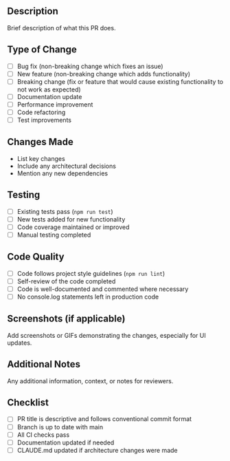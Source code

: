 ## Description

Brief description of what this PR does.

## Type of Change

- [ ] Bug fix (non-breaking change which fixes an issue)
- [ ] New feature (non-breaking change which adds functionality)
- [ ] Breaking change (fix or feature that would cause existing functionality to not work as expected)
- [ ] Documentation update
- [ ] Performance improvement
- [ ] Code refactoring
- [ ] Test improvements

## Changes Made

- List key changes
- Include any architectural decisions
- Mention any new dependencies

## Testing

- [ ] Existing tests pass (`npm run test`)
- [ ] New tests added for new functionality
- [ ] Code coverage maintained or improved
- [ ] Manual testing completed

## Code Quality

- [ ] Code follows project style guidelines (`npm run lint`)
- [ ] Self-review of the code completed
- [ ] Code is well-documented and commented where necessary
- [ ] No console.log statements left in production code

## Screenshots (if applicable)

Add screenshots or GIFs demonstrating the changes, especially for UI updates.

## Additional Notes

Any additional information, context, or notes for reviewers.

## Checklist

- [ ] PR title is descriptive and follows conventional commit format
- [ ] Branch is up to date with main
- [ ] All CI checks pass
- [ ] Documentation updated if needed
- [ ] CLAUDE.md updated if architecture changes were made